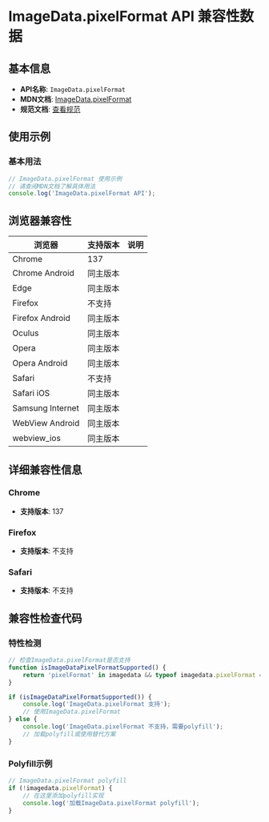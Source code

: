 # ImageData.pixelFormat API 兼容性数据

## 基本信息

- **API名称**: `ImageData.pixelFormat`
- **MDN文档**: [ImageData.pixelFormat](https://developer.mozilla.org/docs/Web/API/ImageData/pixelFormat)
- **规范文档**: [查看规范](https://html.spec.whatwg.org/multipage/imagebitmap-and-animations.html#dom-imagedata-pixelformat)

## 使用示例

### 基本用法

```javascript
// ImageData.pixelFormat 使用示例
// 请查阅MDN文档了解具体用法
console.log('ImageData.pixelFormat API');
```

## 浏览器兼容性

| 浏览器 | 支持版本 | 说明 |
|--------|----------|------|
| Chrome | 137 |  |
| Chrome Android | 同主版本 |  |
| Edge | 同主版本 |  |
| Firefox | 不支持 |  |
| Firefox Android | 同主版本 |  |
| Oculus | 同主版本 |  |
| Opera | 同主版本 |  |
| Opera Android | 同主版本 |  |
| Safari | 不支持 |  |
| Safari iOS | 同主版本 |  |
| Samsung Internet | 同主版本 |  |
| WebView Android | 同主版本 |  |
| webview_ios | 同主版本 |  |

## 详细兼容性信息

### Chrome

- **支持版本**: 137

### Firefox

- **支持版本**: 不支持

### Safari

- **支持版本**: 不支持

## 兼容性检查代码

### 特性检测

```javascript
// 检查ImageData.pixelFormat是否支持
function isImageDataPixelFormatSupported() {
    return 'pixelFormat' in imagedata && typeof imagedata.pixelFormat === 'function';
}

if (isImageDataPixelFormatSupported()) {
    console.log('ImageData.pixelFormat 支持');
    // 使用ImageData.pixelFormat
} else {
    console.log('ImageData.pixelFormat 不支持，需要polyfill');
    // 加载polyfill或使用替代方案
}
```

### Polyfill示例

```javascript
// ImageData.pixelFormat polyfill
if (!imagedata.pixelFormat) {
    // 在这里添加polyfill实现
    console.log('加载ImageData.pixelFormat polyfill');
}
```

